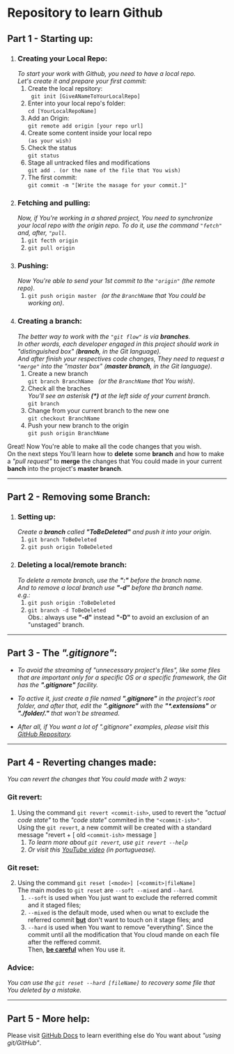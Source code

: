 # Repository to learn Github

## Part 1 - Starting up:
1. ### Creating your Local Repo: <br>
   _To start your work with Github, you need to have a local repo. <br>
   Let's create it and prepare your first commit:_
   1. Create the local repsitory: <br>``` git init [GiveANameToYourLocalRepo]```
   2. Enter into your local repo's folder: <br> ```cd [YourLocalRepoName]```
   3. Add an Origin: <br> ``` git remote add origin [your repo url] ```
   4. Create some content inside your local repo <br> ```(as your wish)```
   5. Check the status <br> ```git status```
   6. Stage all untracked files and modifications <br> ```git add . (or the name of the file that You wish)``` 
   7. The first commit:<br> ```git commit -m "[Write the masage for your commit.]"```
2. ### Fetching and pulling: <br> 
   _Now, if You're working in a shared project, You need to synchronize your local repo with the origin repo. To do it, use the command ```"fetch"``` and, after, ```"pull```_.
   1.  ```git fecth origin```
   2.  ```git pull origin```
3. ### Pushing: <br>
   _Now You're able to send your 1st commit to the ```"origin"``` (the remote repo)_.
   1.  ```git push origin master ``` _(or the ```BranchName``` that You could be working on)_.
4. ### Creating a branch: <br>
   _The better way to work with the ```"git flow"``` is via **branches**.<br>In other words, each developer engaged in this project should work in "distinguished box" (**branch**, in the Git language).<br>And after finish your respectives code changes, They need to request a ```"merge"``` into the "master box" (**master branch**, in the Git language)_.
   1.  Create a new branch<br>```git branch BranchName ``` _(or the ```BranchName``` that You wish)_.
   2.  Check all the braches<br>_You'll see an asterisk **(*)** at the left side of your current branch_.<br>```git branch```
   3.  Change from your current branch to the new one<br>```git checkout BranchName```
   4.  Push your new branch to the origin<br>```git push origin BranchName```


Great! Now You're able to make all the code changes that you wish.<br>On the next steps You'll learn how to **delete** some **branch** and how to make a _"pull request"_ to **merge** the changes that You could made in your current **banch** into the project's **master branch**.
____
## Part 2 - Removing some Branch:
1. ### Setting up:<br> 
   _Create a **branch** called **"ToBeDeleted"** and push it into your origin_.
   1.  ```git branch ToBeDeleted```
   2.  ```git push origin ToBeDeleted```
2. ### Deleting a local/remote branch:<br>
   _To delete a remote branch, use the **":"** before the branch name.<br> And to remove a local branch use **"-d"** before tha branch name.<br>e.g.:_
   1. ```git push origin :ToBeDeleted```
   2. ```git branch -d ToBeDeleted```
   <br>Obs.: always use **"-d"** instead **"-D"** to avoid an exclusion of an "unstaged" branch.
____
## Part 3 - The _".gitignore"_:
   * _To avoid the streaming of "unnecessary project's files", like some files that are important only for a specific OS or a specific framework, the Git has the **".gitignore"** facility._
  
   * _To active it, just create a file named **".gitignore"** in the project's root folder, and after that, edit the **".gitignore"** with the **"*.extensions"** or **"./folder/."** that won't be streamed._
   * _After all, if You want a lot of ".gitignore" examples, please visit this [GitHub Repository](https://github.com/github/gitignore)._

____
## Part 4 - Reverting changes made:

_You can revert the changes that You could made with 2 ways:_
### Git revert:
1. Using the command ```git revert <commit-ish>```, used to revert the _"actual code state"_ to the _"code state"_ commited in the ```"<commit-ish>"```.<br>Using the ```git revert```, a new commit will be created with a standard message "revert + [ old ```<commit-ish>``` message ]
   1. _To learn more about ```git revert```, use ```git revert --help```_
   2. _Or visit this [YouTube video](https://youtu.be/6FS0I4CUbK4) (in portuguease)._
### Git reset:
2. Using the command ```git reset [<mode>] [<commit>|fileName]```
   <br>The main modes to ```git reset``` are ```--soft --mixed``` and ```--hard```.
   1. ```--soft``` is used when You just want to exclude the referred commit and it staged files;
   2. ```--mixed``` is the default mode, used when ou wnat to exclude the referred commit <u>**but**</u> don't want to touch on it stage files; and
   3. ```--hard``` is used when You want to remove "everything". Since the commit until all the modification that You cloud mande on each file after the reffered commit.<br>Then, <u>**be careful**</u> when You use it.
### Advice:
_You can use the ```git reset --hard [fileName]``` to recovery some file that You deleted by a mistake._

____
## Part 5 - More help:
Please visit [GitHub Docs](https://docs.github.com/en) to learn everithing else do You want about _"using git/GitHub"_.